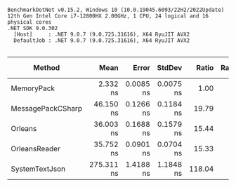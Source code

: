 ```

BenchmarkDotNet v0.15.2, Windows 10 (10.0.19045.6093/22H2/2022Update)
12th Gen Intel Core i7-12800HX 2.00GHz, 1 CPU, 24 logical and 16 physical cores
.NET SDK 9.0.302
  [Host]     : .NET 9.0.7 (9.0.725.31616), X64 RyuJIT AVX2
  DefaultJob : .NET 9.0.7 (9.0.725.31616), X64 RyuJIT AVX2


```
| Method            | Mean       | Error     | StdDev    | Ratio  | RatioSD | Gen0   | Allocated | Alloc Ratio |
|------------------ |-----------:|----------:|----------:|-------:|--------:|-------:|----------:|------------:|
| MemoryPack        |   2.332 ns | 0.0085 ns | 0.0075 ns |   1.00 |    0.00 |      - |         - |          NA |
| MessagePackCSharp |  46.150 ns | 0.1266 ns | 0.1184 ns |  19.79 |    0.08 |      - |         - |          NA |
| Orleans           |  36.003 ns | 0.1688 ns | 0.1579 ns |  15.44 |    0.08 |      - |         - |          NA |
| OrleansReader     |  35.752 ns | 0.0901 ns | 0.0704 ns |  15.33 |    0.06 |      - |         - |          NA |
| SystemTextJson    | 275.311 ns | 1.4188 ns | 1.1848 ns | 118.04 |    0.61 | 0.0038 |      56 B |          NA |
